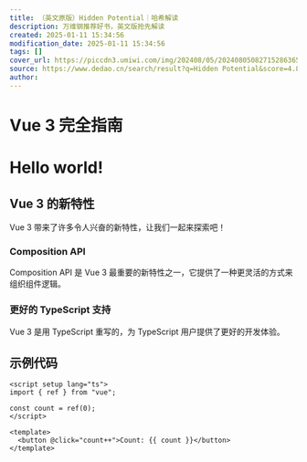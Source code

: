 ```yaml
---
title: （英文原版）Hidden Potential｜哈希解读
description: 万维钢推荐好书，英文版抢先解读
created: 2025-01-11 15:34:56
modification_date: 2025-01-11 15:34:56
tags: []
cover_url: https://piccdn3.umiwi.com/img/202408/05/202408050827152863654884.jpeg?x-oss-process=image/resize,m_fill,h_224,w_168
source: https://www.dedao.cn/search/result?q=Hidden Potential&score=4.8&learn_count=26万次学习
author:
---
```


# Vue 3 完全指南

<ArticleInfo
  date="2024-03-20"
  category="前端"
  :tags="['Vue', 'JavaScript', '教程']"
/>

<h1 class="text-3xl font-bold underline text-blue-500 dark:text-blue-400">
  Hello world!
</h1>

## Vue 3 的新特性

Vue 3 带来了许多令人兴奋的新特性，让我们一起来探索吧！

### Composition API

Composition API 是 Vue 3 最重要的新特性之一，它提供了一种更灵活的方式来组织组件逻辑。

### 更好的 TypeScript 支持

Vue 3 是用 TypeScript 重写的，为 TypeScript 用户提供了更好的开发体验。

## 示例代码

```vue
<script setup lang="ts">
import { ref } from "vue";

const count = ref(0);
</script>

<template>
  <button @click="count++">Count: {{ count }}</button>
</template>
```
